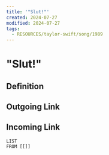 ```yaml
---
title: '"Slut!"'
created: 2024-07-27
modified: 2024-07-27
tags:
  - RESOURCES/taylor-swift/song/1989
---
```

# "Slut!"
## Definition

## Outgoing Link

## Incoming Link
```dataview
LIST
FROM [[]]
```
